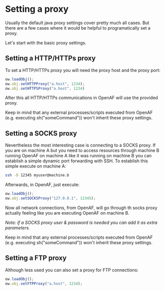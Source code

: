 # Setting a proxy

Usually the default java proxy settings cover pretty much all cases. But there are a few cases where it would be helpful to programatically set a proxy.

Let's start with the basic proxy settings.

## Setting a HTTP/HTTPs proxy

To set a HTTP/HTTPs proxy you will need the proxy host and the proxy port:

````javascript
ow.loadObj();
ow.obj.setHTTPProxy("a.host", 1234);
ow.obj.setHTTPSProxy("a.host", 1234)
````

After this all HTTP/HTTPs communications in OpenAF will use the provided proxy.

Keep in mind that any external processes/scripts executed from OpenAF (e.g. executing sh("someCommand")) won't inherit these proxy settings.

## Setting a SOCKS proxy

Nevertheless the most interesting case is connecting to a SOCKS proxy. If you are on machine A but you need to access resources through machine B running OpenAF on machine A like it was running on machine B you can establish a simple dynamic port forwarding with SSH. To establish this simple execute on machine A:

````sh
ssh -D 12345 myuser@machine.b
````

Afterwards, in OpenAF, just execute:

````javascript
ow.loadObj();
ow.obj.setSOCKSProxy("127.0.0.1", 12345);
````

Now all network connections, from OpenAF, will go through th socks proxy actually feeling like you are executing OpenAF on machine B.

_Note: if a SOCKS proxy user & password is needed you can add it as extra parameters._

Keep in mind that any external processes/scripts executed from OpenAF (e.g. executing sh("someCommand")) won't inherit these proxy settings.

## Setting a FTP proxy

Although less used you can also set a proxy for FTP connections:

````javascript
ow.loadObj();
ow.obj.setFTPProxy("a.host", 1234);
````